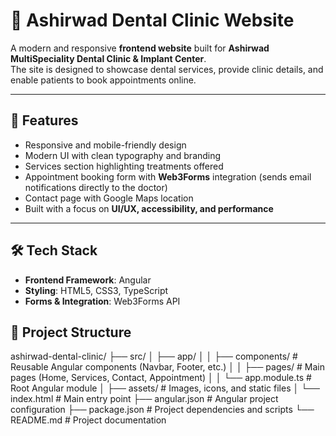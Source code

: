# 🦷 Ashirwad Dental Clinic Website

A modern and responsive **frontend website** built for **Ashirwad MultiSpeciality Dental Clinic & Implant Center**.  
The site is designed to showcase dental services, provide clinic details, and enable patients to book appointments online.

---

## 🚀 Features

-  Responsive and mobile-friendly design  
-  Modern UI with clean typography and branding  
-  Services section highlighting treatments offered  
-  Appointment booking form with **Web3Forms** integration (sends email notifications directly to the doctor)  
-  Contact page with Google Maps location  
-  Built with a focus on **UI/UX, accessibility, and performance**  

---

## 🛠 Tech Stack

- **Frontend Framework**: Angular  
- **Styling**: HTML5, CSS3, TypeScript  
- **Forms & Integration**: Web3Forms API  



## 📂 Project Structure

ashirwad-dental-clinic/
├── src/
│ ├── app/
│ │ ├── components/ # Reusable Angular components (Navbar, Footer, etc.)
│ │ ├── pages/ # Main pages (Home, Services, Contact, Appointment)
│ │ └── app.module.ts # Root Angular module
│ ├── assets/ # Images, icons, and static files
│ └── index.html # Main entry point
├── angular.json # Angular project configuration
├── package.json # Project dependencies and scripts
└── README.md # Project documentation
